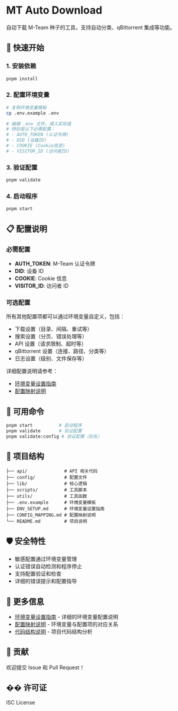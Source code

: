 # MT Auto Download

自动下载 M-Team 种子的工具，支持自动分类、qBittorrent 集成等功能。

## 🚀 快速开始

### 1. 安装依赖
```bash
pnpm install
```

### 2. 配置环境变量
```bash
# 复制环境变量模板
cp .env.example .env

# 编辑 .env 文件，填入实际值
# 特别是以下必需配置：
# - AUTH_TOKEN (认证令牌)
# - DID (设备ID)
# - COOKIE (Cookie信息)
# - VISITOR_ID (访问者ID)
```

### 3. 验证配置
```bash
pnpm validate
```

### 4. 启动程序
```bash
pnpm start
```

## 📋 配置说明

### 必需配置
- **AUTH_TOKEN**: M-Team 认证令牌
- **DID**: 设备 ID
- **COOKIE**: Cookie 信息
- **VISITOR_ID**: 访问者 ID

### 可选配置
所有其他配置项都可以通过环境变量自定义，包括：
- 下载设置（目录、间隔、重试等）
- 搜索设置（分页、错误处理等）
- API 设置（请求限制、超时等）
- qBittorrent 设置（连接、路径、分类等）
- 日志设置（级别、文件保存等）

详细配置说明请参考：
- [环境变量设置指南](ENV_SETUP.md)
- [配置映射说明](CONFIG_MAPPING.md)

## 🔧 可用命令

```bash
pnpm start          # 启动程序
pnpm validate       # 验证配置
pnpm validate:config # 验证配置（别名）
```

## 📁 项目结构

```
├── api/              # API 相关代码
├── config/           # 配置文件
├── lib/              # 核心逻辑
├── scripts/          # 工具脚本
├── utils/            # 工具函数
├── .env.example      # 环境变量模板
├── ENV_SETUP.md      # 环境变量设置指南
├── CONFIG_MAPPING.md # 配置映射说明
└── README.md         # 项目说明
```

## 🛡️ 安全特性

- 敏感配置通过环境变量管理
- 认证错误自动检测和程序停止
- 支持配置验证和检查
- 详细的错误提示和配置指导

## 📖 更多信息

- [环境变量设置指南](ENV_SETUP.md) - 详细的环境变量配置说明
- [配置映射说明](CONFIG_MAPPING.md) - 环境变量与配置项的对应关系
- [代码结构说明](CODE_STRUCTURE.md) - 项目代码结构分析

## 🤝 贡献

欢迎提交 Issue 和 Pull Request！

## �� 许可证

ISC License
